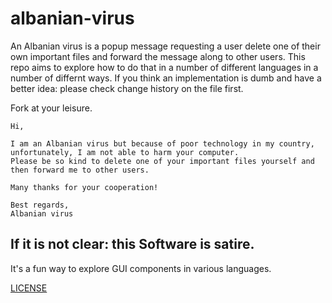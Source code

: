 # albanian-virus
An Albanian virus is a popup message requesting a user delete one of their own important files and forward the message along to other users.
This repo aims to explore how to do that in a number of different languages in a number of differnt ways.
If you think an implementation is dumb and have a better idea: please check change history on the file first.

Fork at your leisure.

```
Hi,

I am an Albanian virus but because of poor technology in my country, unfortunately, I am not able to harm your computer.
Please be so kind to delete one of your important files yourself and then forward me to other users.

Many thanks for your cooperation!

Best regards,
Albanian virus
```

## If it is not clear: this Software is satire.
It's a fun way to explore GUI components in various languages.

[LICENSE](LICENSE)
